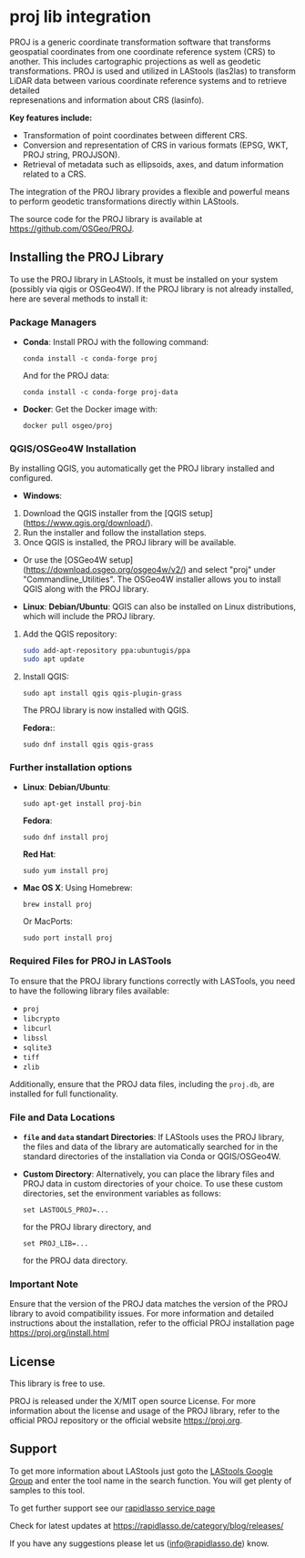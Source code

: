 # proj lib integration

PROJ is a generic coordinate transformation software that transforms 
geospatial coordinates from one coordinate reference system (CRS) to 
another. This includes cartographic projections as well as geodetic 
transformations. 
PROJ is used and utilized in LAStools (las2las) to transform LiDAR data between 
various coordinate reference systems and to retrieve detailed  
represenations and information about CRS (lasinfo).

**Key features include:**
- Transformation of point coordinates between different CRS.
- Conversion and representation of CRS in various formats (EPSG, 
WKT, PROJ string, PROJJSON).
- Retrieval of metadata such as ellipsoids, axes, and datum 
information related to a CRS.

The integration of the PROJ library provides a flexible and powerful 
means to perform geodetic transformations directly within LAStools.

The source code for the PROJ library is available at 
  https://github.com/OSGeo/PROJ.


## Installing the PROJ Library

To use the PROJ library in LAStools, it must be installed on your 
system (possibly via qigis or OSGeo4W).
If the PROJ library is not already installed, here are several 
methods to install it:

### Package Managers

- **Conda**: Install PROJ with the following command:
  ```
  conda install -c conda-forge proj
  ```
  And for the PROJ data:
  ```
  conda install -c conda-forge proj-data
  ```
- **Docker**: Get the Docker image with:
  ```
  docker pull osgeo/proj
  ```
### QGIS/OSGeo4W Installation

By installing QGIS, you automatically get the PROJ library installed 
and configured.
- **Windows**:
 1. Download the QGIS installer from the [QGIS setup] 
    (https://www.qgis.org/download/).
 2. Run the installer and follow the installation steps.
 3. Once QGIS is installed, the PROJ library will be available.
                
 - Or use the [OSGeo4W setup]
   (https://download.osgeo.org/osgeo4w/v2/) and select "proj" 
   under   "Commandline_Utilities".
  The OSGeo4W installer allows you to install QGIS along with the 
  PROJ library.

- **Linux**:
  **Debian/Ubuntu**:
  QGIS can also be installed on Linux distributions, which will 
  include the PROJ library.
 1. Add the QGIS repository:
    ```bash
    sudo add-apt-repository ppa:ubuntugis/ppa
    sudo apt update
    ```
 2. Install QGIS:
    ```
    sudo apt install qgis qgis-plugin-grass
    ```
     The PROJ library is now installed with QGIS.
     
     **Fedora:**:
      ```
      sudo dnf install qgis qgis-grass
      ```

### Further installation options
- **Linux**:
  **Debian/Ubuntu**:
  ```
  sudo apt-get install proj-bin
  ```
  **Fedora**:
  ```
  sudo dnf install proj
  ```
  **Red Hat**:
  ```
  sudo yum install proj
  ```

- **Mac OS X**:
  Using Homebrew:
  ```
  brew install proj
  ```
  Or MacPorts:
  ```
  sudo port install proj
  ```

### Required Files for PROJ in LASTools

To ensure that the PROJ library functions correctly with LASTools,
 you need to have the following library files available:

- `proj`
- `libcrypto`
- `libcurl`
- `libssl`
- `sqlite3`
- `tiff`
- `zlib`

Additionally, ensure that the PROJ data files, including the 
`proj.db`, are installed for full functionality.

### File and Data Locations

- **`file` and `data` standart Directories**: If LAStools uses the 
PROJ library, the files and data of the library are automatically 
searched for in the standard directories of the installation via 
Conda or QGIS/OSGeo4W.  

- **Custom Directory**: Alternatively, you can place the library 
files and PROJ data in custom directories of your choice. To use 
these custom directories, set the environment variables as follows:
  ```
  set LASTOOLS_PROJ=...
  ```
  for the PROJ library directory, and
  ```
  set PROJ_LIB=...
  ```
  for the PROJ data directory.

### Important Note

Ensure that the version of the PROJ data matches the version of the 
PROJ library to avoid compatibility issues.
For more information and detailed instructions about the 
installation, refer to the official PROJ installation page
  https://proj.org/install.html


## License

This library is free to use.

PROJ is released under the X/MIT open source License.
For more information about the license and usage of the PROJ 
library, refer to the official PROJ repository or the official website 
  https://proj.org.


## Support

To get more information about LAStools just goto the
[LAStools Google Group](http://groups.google.com/group/lastools/)
and enter the tool name in the search function.
You will get plenty of samples to this tool.

To get further support see our
[rapidlasso service page](https://rapidlasso.de/service/)

Check for latest updates at
https://rapidlasso.de/category/blog/releases/

If you have any suggestions please let us (info@rapidlasso.de) know.
